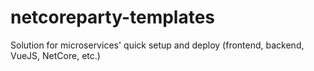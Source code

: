 # netcoreparty-templates
Solution for microservices' quick setup and deploy (frontend, backend, VueJS, NetCore, etc.)
